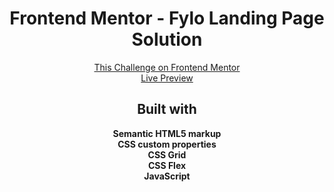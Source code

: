 <h1 align="center">Frontend Mentor - Fylo Landing Page Solution</h1>

<div align="center"><a href="https://www.frontendmentor.io/challenges/fylo-landing-page-with-two-column-layout-5ca5ef041e82137ec91a50f5">This Challenge on Frontend Mentor</a></div>
<div align="center"><a href="https://amortise.github.io/fm-fylo-landing-page-design/">Live Preview</a></div>

<h2 align="center">Built with</h2>

<div align="center"><b>Semantic HTML5 markup</b></div>
<div align="center"><b>CSS custom properties</b></div>
<div align="center"><b>CSS Grid</b></div>
<div align="center"><b>CSS Flex</b></div>
<div align="center"><b>JavaScript</b></div>
